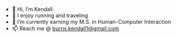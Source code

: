 - 👋 Hi, I’m Kendall
- 👀 I enjoy running and traveling
- 🌱 I’m currently earning my M.S. in Human-Computer Interaction
- 📫 Reach me @ burns.kendall1@gmail.com

<!---
klb22/klb22 is a ✨ special ✨ repository because its `README.md` (this file) appears on your GitHub profile.
You can click the Preview link to take a look at your changes.
--->
